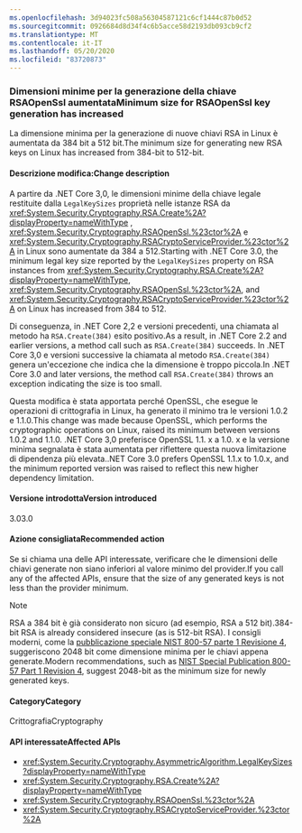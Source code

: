 ```yaml
---
ms.openlocfilehash: 3d94023fc508a56304587121c6cf1444c87b0d52
ms.sourcegitcommit: 0926684d8d34f4c6b5acce58d2193db093cb9cf2
ms.translationtype: MT
ms.contentlocale: it-IT
ms.lasthandoff: 05/20/2020
ms.locfileid: "83720873"
---
```

### <a name="minimum-size-for-rsaopenssl-key-generation-has-increased"></a><span data-ttu-id="9cb1a-101">Dimensioni minime per la generazione della chiave RSAOpenSsl aumentata</span><span class="sxs-lookup"><span data-stu-id="9cb1a-101">Minimum size for RSAOpenSsl key generation has increased</span></span>

<span data-ttu-id="9cb1a-102">La dimensione minima per la generazione di nuove chiavi RSA in Linux è aumentata da 384 bit a 512 bit.</span><span class="sxs-lookup"><span data-stu-id="9cb1a-102">The minimum size for generating new RSA keys on Linux has increased from 384-bit to 512-bit.</span></span>

#### <a name="change-description"></a><span data-ttu-id="9cb1a-103">Descrizione modifica:</span><span class="sxs-lookup"><span data-stu-id="9cb1a-103">Change description</span></span>

<span data-ttu-id="9cb1a-104">A partire da .NET Core 3,0, le dimensioni minime della chiave legale restituite dalla `LegalKeySizes` proprietà nelle istanze RSA da <xref:System.Security.Cryptography.RSA.Create%2A?displayProperty=nameWithType> , <xref:System.Security.Cryptography.RSAOpenSsl.%23ctor%2A> e <xref:System.Security.Cryptography.RSACryptoServiceProvider.%23ctor%2A> in Linux sono aumentate da 384 a 512.</span><span class="sxs-lookup"><span data-stu-id="9cb1a-104">Starting with .NET Core 3.0, the minimum legal key size reported by the `LegalKeySizes` property on RSA instances from <xref:System.Security.Cryptography.RSA.Create%2A?displayProperty=nameWithType>, <xref:System.Security.Cryptography.RSAOpenSsl.%23ctor%2A>, and <xref:System.Security.Cryptography.RSACryptoServiceProvider.%23ctor%2A> on Linux has increased from 384 to 512.</span></span>

<span data-ttu-id="9cb1a-105">Di conseguenza, in .NET Core 2,2 e versioni precedenti, una chiamata al metodo ha `RSA.Create(384)` esito positivo.</span><span class="sxs-lookup"><span data-stu-id="9cb1a-105">As a result, in .NET Core 2.2 and earlier versions, a method call such as `RSA.Create(384)` succeeds.</span></span> <span data-ttu-id="9cb1a-106">In .NET Core 3,0 e versioni successive la chiamata al metodo `RSA.Create(384)` genera un'eccezione che indica che la dimensione è troppo piccola.</span><span class="sxs-lookup"><span data-stu-id="9cb1a-106">In .NET Core 3.0 and later versions, the method call `RSA.Create(384)` throws an exception indicating the size is too small.</span></span>

<span data-ttu-id="9cb1a-107">Questa modifica è stata apportata perché OpenSSL, che esegue le operazioni di crittografia in Linux, ha generato il minimo tra le versioni 1.0.2 e 1.1.0.</span><span class="sxs-lookup"><span data-stu-id="9cb1a-107">This change was made because OpenSSL, which performs the cryptographic operations on Linux, raised its minimum between versions 1.0.2 and 1.1.0.</span></span> <span data-ttu-id="9cb1a-108">.NET Core 3,0 preferisce OpenSSL 1.1. x a 1.0. x e la versione minima segnalata è stata aumentata per riflettere questa nuova limitazione di dipendenza più elevata.</span><span class="sxs-lookup"><span data-stu-id="9cb1a-108">.NET Core 3.0 prefers OpenSSL 1.1.x to 1.0.x, and the minimum reported version was raised to reflect this new higher dependency limitation.</span></span>

#### <a name="version-introduced"></a><span data-ttu-id="9cb1a-109">Versione introdotta</span><span class="sxs-lookup"><span data-stu-id="9cb1a-109">Version introduced</span></span>

<span data-ttu-id="9cb1a-110">3.0</span><span class="sxs-lookup"><span data-stu-id="9cb1a-110">3.0</span></span>

#### <a name="recommended-action"></a><span data-ttu-id="9cb1a-111">Azione consigliata</span><span class="sxs-lookup"><span data-stu-id="9cb1a-111">Recommended action</span></span>

<span data-ttu-id="9cb1a-112">Se si chiama una delle API interessate, verificare che le dimensioni delle chiavi generate non siano inferiori al valore minimo del provider.</span><span class="sxs-lookup"><span data-stu-id="9cb1a-112">If you call any of the affected APIs, ensure that the size of any generated keys is not less than the provider minimum.</span></span>

> [!NOTE]
> <span data-ttu-id="9cb1a-113">RSA a 384 bit è già considerato non sicuro (ad esempio, RSA a 512 bit).</span><span class="sxs-lookup"><span data-stu-id="9cb1a-113">384-bit RSA is already considered insecure (as is 512-bit RSA).</span></span> <span data-ttu-id="9cb1a-114">I consigli moderni, come la [pubblicazione speciale NIST 800-57 parte 1 Revisione 4](https://nvlpubs.nist.gov/nistpubs/SpecialPublications/NIST.SP.800-57pt1r4.pdf), suggeriscono 2048 bit come dimensione minima per le chiavi appena generate.</span><span class="sxs-lookup"><span data-stu-id="9cb1a-114">Modern recommendations, such as [NIST Special Publication 800-57 Part 1 Revision 4](https://nvlpubs.nist.gov/nistpubs/SpecialPublications/NIST.SP.800-57pt1r4.pdf), suggest 2048-bit as the minimum size for newly generated keys.</span></span>

#### <a name="category"></a><span data-ttu-id="9cb1a-115">Category</span><span class="sxs-lookup"><span data-stu-id="9cb1a-115">Category</span></span>

<span data-ttu-id="9cb1a-116">Crittografia</span><span class="sxs-lookup"><span data-stu-id="9cb1a-116">Cryptography</span></span>

#### <a name="affected-apis"></a><span data-ttu-id="9cb1a-117">API interessate</span><span class="sxs-lookup"><span data-stu-id="9cb1a-117">Affected APIs</span></span>

- <xref:System.Security.Cryptography.AsymmetricAlgorithm.LegalKeySizes?displayProperty=nameWithType>
- <xref:System.Security.Cryptography.RSA.Create%2A?displayProperty=nameWithType>
- <xref:System.Security.Cryptography.RSAOpenSsl.%23ctor%2A>
- <xref:System.Security.Cryptography.RSACryptoServiceProvider.%23ctor%2A>

<!--
#### Affected APIs

- `P:System.Security.Cryptography.AsymmetricAlgorithm.LegalKeySizes`
- `Overload:System.Security.Cryptography.RSA.Create`
- `Overload:System.Security.Cryptography.RSAOpenSsl.#ctor`
- `Overload:System.Security.Cryptography.RSACryptoServiceProvider.#ctor`

-->
